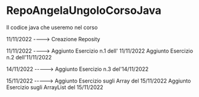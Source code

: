# RepoAngelaUngoloCorsoJava
Il codice java che useremo nel corso


11/11/2022   ---->  Creazione Reposity

11/11/2022   ---->  Aggiunto Esercizio n.1 dell' 11/11/2022
                    Aggiunto Esercizio n.2 dell'11/11/2022
                    
14/11/2022  ----->  Aggiunto Esercizio n.3 del'14/11/2022

15/11/2022  -----> Aggiunto Esercizio sugli Array del 15/11/2022
                   Aggiunto Esercizio sugli ArrayList del 15/11/2022
